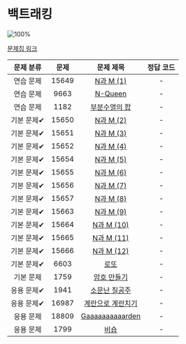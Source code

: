 # 백트래킹

![100%](https://progress-bar.xyz/0/?scale=20&title=progress&width=500&color=babaca&suffix=/20)

[문제집 링크](https://www.acmicpc.net/workbook/view/7315)

| 문제 분류 | 문제 | 문제 제목 | 정답 코드 |
| :--: | :--: | :--: | :--: |
| 연습 문제 | 15649 | [N과 M (1)](https://www.acmicpc.net/problem/15649) | - |
| 연습 문제 | 9663 | [N-Queen](https://www.acmicpc.net/problem/9663) | - |
| 연습 문제 | 1182 | [부분수열의 합](https://www.acmicpc.net/problem/1182) | - |
| 기본 문제✔ | 15650 | [N과 M (2)](https://www.acmicpc.net/problem/15650) | - |
| 기본 문제✔ | 15651 | [N과 M (3)](https://www.acmicpc.net/problem/15651) | - |
| 기본 문제✔ | 15652 | [N과 M (4)](https://www.acmicpc.net/problem/15652) | - |
| 기본 문제✔ | 15654 | [N과 M (5)](https://www.acmicpc.net/problem/15654) | - |
| 기본 문제✔ | 15655 | [N과 M (6)](https://www.acmicpc.net/problem/15655) | - |
| 기본 문제✔ | 15656 | [N과 M (7)](https://www.acmicpc.net/problem/15656) | - |
| 기본 문제✔ | 15657 | [N과 M (8)](https://www.acmicpc.net/problem/15657) | - |
| 기본 문제✔ | 15663 | [N과 M (9)](https://www.acmicpc.net/problem/15663) | - |
| 기본 문제✔ | 15664 | [N과 M (10)](https://www.acmicpc.net/problem/15664) | - |
| 기본 문제✔ | 15665 | [N과 M (11)](https://www.acmicpc.net/problem/15665) | - |
| 기본 문제✔ | 15666 | [N과 M (12)](https://www.acmicpc.net/problem/15666) | - |
| 기본 문제✔ | 6603 | [로또](https://www.acmicpc.net/problem/6603) | - |
| 기본 문제 | 1759 | [암호 만들기](https://www.acmicpc.net/problem/1759) | - |
| 응용 문제✔ | 1941 | [소문난 칠공주](https://www.acmicpc.net/problem/1941) | - |
| 응용 문제✔ | 16987 | [계란으로 계란치기](https://www.acmicpc.net/problem/16987) | - |
| 응용 문제 | 18809 | [Gaaaaaaaaaarden](https://www.acmicpc.net/problem/18809) | - |
| 응용 문제 | 1799 | [비숍](https://www.acmicpc.net/problem/1799) | - |
